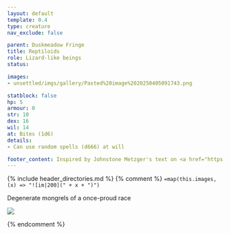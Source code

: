 ```yaml
---
layout: default
template: 0.4
type: creature
nav_exclude: false

parent: Duskmeadow Fringe
title: Reptiloids
role: Lizard-like beings
status:

images:
- unsettled/imgs/gallery/Pasted%20image%2020250405091743.png

statblock: false
hp: 5
armour: 0
str: 10
dex: 16
wil: 14
at: Bites (1d6)
details:
- Can use random spells (d666) at will

footer_content: Inspired by Johnstone Metzger's text on <a href="https://www.drivethrurpg.com/en/product/226083/dungeon-full-of-monsters">Dungeon Full of Monsters</a>. Art by Nathan Jones. 
---
```


{% include header_directories.md %}
{% comment %}
`=map(this.images, (x) => "![im|200](" + x + ")")`

Degenerate mongrels of a once-proud race

![](https://i.imgur.com/4TuXbkG.jpeg)

{% endcomment %}